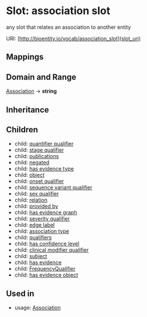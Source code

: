 # Slot: association slot


any slot that relates an association to another entity

URI: [http://bioentity.io/vocab/association_slot](slot_uri)
## Mappings

## Domain and Range

[Association](Association.md) -> **string**
## Inheritance

## Children

 *  child: [quantifier qualifier](quantifier_qualifier.md)
 *  child: [stage qualifier](stage_qualifier.md)
 *  child: [publications](publications.md)
 *  child: [negated](negated.md)
 *  child: [has evidence type](has_evidence_type.md)
 *  child: [object](object.md)
 *  child: [onset qualifier](onset_qualifier.md)
 *  child: [sequence variant qualifier](sequence_variant_qualifier.md)
 *  child: [sex qualifier](sex_qualifier.md)
 *  child: [relation](relation.md)
 *  child: [provided by](provided_by.md)
 *  child: [has evidence graph](has_evidence_graph.md)
 *  child: [severity qualifier](severity_qualifier.md)
 *  child: [edge label](edge_label.md)
 *  child: [association type](association_type.md)
 *  child: [qualifiers](qualifiers.md)
 *  child: [has confidence level](has_confidence_level.md)
 *  child: [clinical modifier qualifier](clinical_modifier_qualifier.md)
 *  child: [subject](subject.md)
 *  child: [has evidence](has_evidence.md)
 *  child: [FrequencyQualifier](FrequencyQualifier.md)
 *  child: [has evidence object](has_evidence_object.md)
## Used in

 *  usage: [Association](Association.md)

